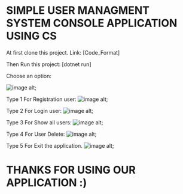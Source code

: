# SIMPLE USER MANAGMENT SYSTEM CONSOLE APPLICATION USING CS

At first clone this project. Link: [Code_Format]

Then Run this project: [dotnet run]

Choose an option:

![image alt]("./readme_images/1.png");

Type 1 For Registration user:
![image alt]("./readme_images/2.png");

Type 2 For Login user:
![image alt]("./readme_images/3.png");

Type 3 For Show all users:
![image alt]("./readme_images/4.png");

Type 4 For User Delete:
![image alt]("./readme_images/5.png");

Type 5 For Exit the application.
![image alt]("./readme_images/6.png");

# THANKS FOR USING OUR APPLICATION :)
